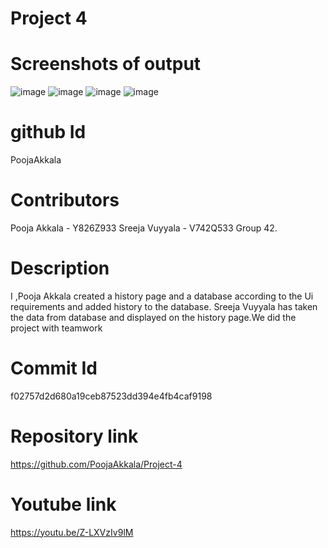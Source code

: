 

# Project 4

# Screenshots of output

![image](https://user-images.githubusercontent.com/114852243/205464459-a6eb5f1e-4154-45d9-99f8-1d6de5ecd3fb.png)
![image](https://user-images.githubusercontent.com/114852243/205464498-ddf6d108-ae21-45f2-94b0-1402038d7368.png)
![image](https://user-images.githubusercontent.com/114852243/205464517-fdc528b2-18da-48fb-aab1-30f71d58df2f.png)
![image](https://user-images.githubusercontent.com/114852243/205464537-61b1d1c8-706f-4f43-ba9a-282003909ef1.png)

# github Id
PoojaAkkala

# Contributors
Pooja Akkala - Y826Z933
Sreeja Vuyyala - V742Q533
Group 42.

# Description
I ,Pooja Akkala created a history page and a database according to the Ui requirements and added history to the database.
Sreeja Vuyyala has taken the data from database and displayed on the history page.We did the project with teamwork

# Commit Id
f02757d2d680a19ceb87523dd394e4fb4caf9198

# Repository link
https://github.com/PoojaAkkala/Project-4

# Youtube link
https://youtu.be/Z-LXVzIv9lM


